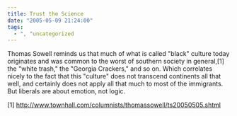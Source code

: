 ```yaml
---
title: Trust the Science
date: "2005-05-09 21:24:00"
tags:
  - ", "uncategorized
---
```

<p>Thomas Sowell reminds us that much of what is called "black"
culture today originates and was common to the worst of southern
society in general,[1] the "white trash," the "Georgia Crackers,"
and so on.  Which correlates nicely to the fact that this "culture"
does not transcend continents all that well, and certainly does not
apply all that much to most of the immigrants.  But liberals are
about emotion, not logic.</p>

[1] http://www.townhall.com/columnists/thomassowell/ts20050505.shtml

